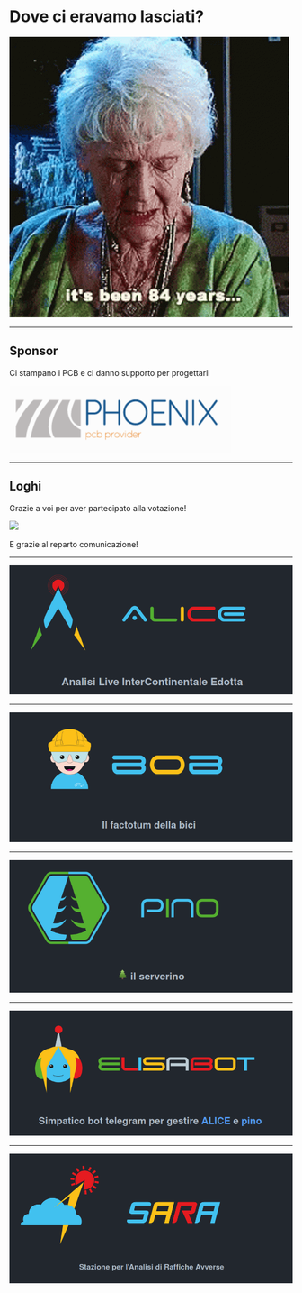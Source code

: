 # Dove ci eravamo lasciati?

<!-- block-start: img -->

![](../assets/84years.gif)

<!-- block-end -->

---

## Sponsor

Ci stampano i PCB e ci danno supporto per progettarli

<!-- block-start: img -->

![](../assets/phoenixpcb.png)

<!-- block-end -->

---

## Loghi

Grazie a voi per aver partecipato alla votazione!

<!-- block-start: img -->

![](../assets/sad-nfl.gif)

<!-- block-end -->

E grazie al reparto comunicazione!

<!-- block-start: little-space -->
<!-- block-end -->

<i class="fas fa-heart"></i>

---

<!-- block-start: img -->

[![](../assets/alice_logo.png)](https://github.com/policumbent/alice)

<!-- block-end -->

---

<!-- block-start: img -->

[![](../assets/bob_logo.png)](https://github.com/policumbent/bob)

<!-- block-end -->

---

<!-- block-start: img -->

[![](../assets/pino_logo.png)](https://github.com/policumbent/pino)

<!-- block-end -->

---

<!-- block-start: img -->

[![](../assets/elisabot_logo.png)](https://github.com/policumbent/elisabot)

<!-- block-end -->

---

<!-- block-start: img -->

[![](../assets/sara_logo.png)](https://github.com/policumbent/sara)

<!-- block-end -->
